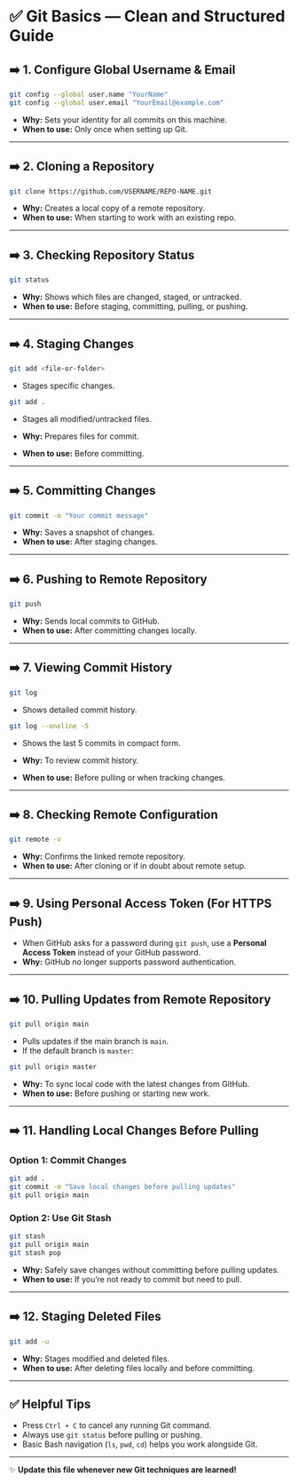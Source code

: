 # ✅ Git Basics — Clean and Structured Guide

## ➡️ 1. Configure Global Username & Email
```bash
git config --global user.name "YourName"
git config --global user.email "YourEmail@example.com"
```
- **Why:** Sets your identity for all commits on this machine.
- **When to use:** Only once when setting up Git.

---

## ➡️ 2. Cloning a Repository
```bash
git clone https://github.com/USERNAME/REPO-NAME.git
```
- **Why:** Creates a local copy of a remote repository.
- **When to use:** When starting to work with an existing repo.

---

## ➡️ 3. Checking Repository Status
```bash
git status
```
- **Why:** Shows which files are changed, staged, or untracked.
- **When to use:** Before staging, committing, pulling, or pushing.

---

## ➡️ 4. Staging Changes
```bash
git add <file-or-folder>
```
- Stages specific changes.
```bash
git add .
```
- Stages all modified/untracked files.

- **Why:** Prepares files for commit.
- **When to use:** Before committing.

---

## ➡️ 5. Committing Changes
```bash
git commit -m "Your commit message"
```
- **Why:** Saves a snapshot of changes.
- **When to use:** After staging changes.

---

## ➡️ 6. Pushing to Remote Repository
```bash
git push
```
- **Why:** Sends local commits to GitHub.
- **When to use:** After committing changes locally.

---

## ➡️ 7. Viewing Commit History
```bash
git log
```
- Shows detailed commit history.
```bash
git log --oneline -5
```
- Shows the last 5 commits in compact form.

- **Why:** To review commit history.
- **When to use:** Before pulling or when tracking changes.

---

## ➡️ 8. Checking Remote Configuration
```bash
git remote -v
```
- **Why:** Confirms the linked remote repository.
- **When to use:** After cloning or if in doubt about remote setup.

---

## ➡️ 9. Using Personal Access Token (For HTTPS Push)
- When GitHub asks for a password during `git push`, use a **Personal Access Token** instead of your GitHub password.
- **Why:** GitHub no longer supports password authentication.

---

## ➡️ 10. Pulling Updates from Remote Repository
```bash
git pull origin main
```
- Pulls updates if the main branch is `main`. 
- If the default branch is `master`:
```bash
git pull origin master
```
- **Why:** To sync local code with the latest changes from GitHub.
- **When to use:** Before pushing or starting new work.

---

## ➡️ 11. Handling Local Changes Before Pulling
### Option 1: Commit Changes
```bash
git add .
git commit -m "Save local changes before pulling updates"
git pull origin main
```
### Option 2: Use Git Stash
```bash
git stash
git pull origin main
git stash pop
```
- **Why:** Safely save changes without committing before pulling updates.
- **When to use:** If you’re not ready to commit but need to pull.

---

## ➡️ 12. Staging Deleted Files
```bash
git add -u
```
- **Why:** Stages modified and deleted files.
- **When to use:** After deleting files locally and before committing.

---

## ✅ Helpful Tips
- Press `Ctrl + C` to cancel any running Git command.
- Always use `git status` before pulling or pushing.
- Basic Bash navigation (`ls`, `pwd`, `cd`) helps you work alongside Git.

---

✨ **Update this file whenever new Git techniques are learned!**
